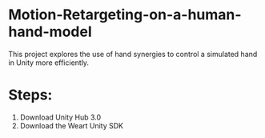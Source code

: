 # Motion-Retargeting-on-a-human-hand-model

This project explores the use of hand synergies to control a simulated hand in Unity more efficiently.

# Steps: 

1. Download Unity Hub 3.0
2. Download the Weart Unity SDK
   

